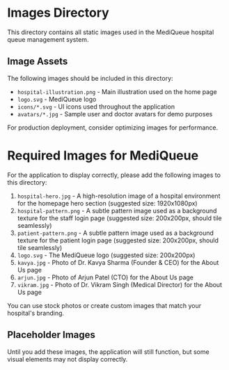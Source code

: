 # Images Directory

This directory contains all static images used in the MediQueue hospital queue management system.

## Image Assets

The following images should be included in this directory:

- `hospital-illustration.png` - Main illustration used on the home page
- `logo.svg` - MediQueue logo
- `icons/*.svg` - UI icons used throughout the application
- `avatars/*.jpg` - Sample user and doctor avatars for demo purposes

For production deployment, consider optimizing images for performance.

# Required Images for MediQueue

For the application to display correctly, please add the following images to this directory:

1. `hospital-hero.jpg` - A high-resolution image of a hospital environment for the homepage hero section (suggested size: 1920x1080px)
2. `hospital-pattern.png` - A subtle pattern image used as a background texture for the staff login page (suggested size: 200x200px, should tile seamlessly)
3. `patient-pattern.png` - A subtle pattern image used as a background texture for the patient login page (suggested size: 200x200px, should tile seamlessly)
4. `logo.svg` - The MediQueue logo (suggested size: 200x200px)
5. `kavya.jpg` - Photo of Dr. Kavya Sharma (Founder & CEO) for the About Us page
6. `arjun.jpg` - Photo of Arjun Patel (CTO) for the About Us page
7. `vikram.jpg` - Photo of Dr. Vikram Singh (Medical Director) for the About Us page

You can use stock photos or create custom images that match your hospital's branding.

## Placeholder Images

Until you add these images, the application will still function, but some visual elements may not display correctly. 